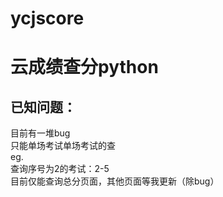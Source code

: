 # ycjscore
# 云成绩查分python
## 已知问题：
目前有一堆bug  
只能单场考试单场考试的查  
eg.  
查询序号为2的考试：2-5  
目前仅能查询总分页面，其他页面等我更新（除bug）
